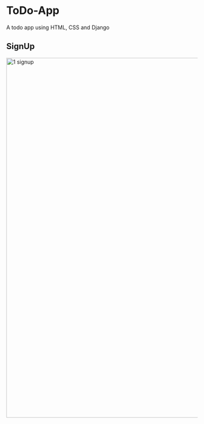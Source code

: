 # ToDo-App
A todo app using HTML, CSS and Django

## SignUp
<img width="949" alt="1  signup" src="https://user-images.githubusercontent.com/86501763/230791074-8e9cfa2b-f785-4bff-9436-a0b94e47ba59.png">



